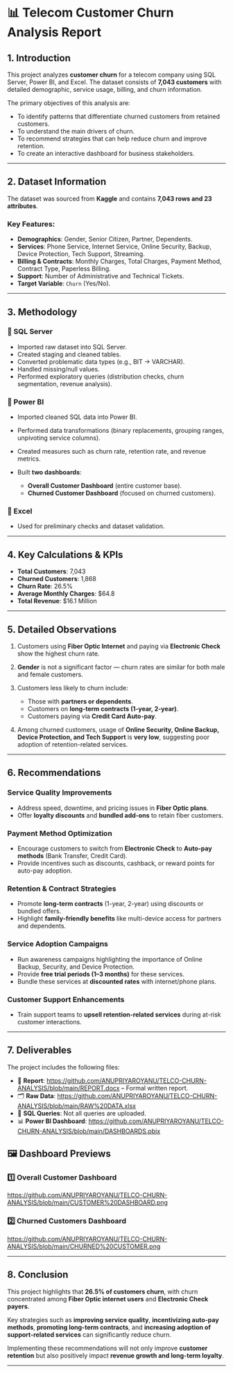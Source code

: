 # 📊 Telecom Customer Churn Analysis Report

## 1. Introduction

This project analyzes **customer churn** for a telecom company using SQL Server, Power BI, and Excel. The dataset consists of **7,043 customers** with detailed demographic, service usage, billing, and churn information.

The primary objectives of this analysis are:

* To identify patterns that differentiate churned customers from retained customers.
* To understand the main drivers of churn.
* To recommend strategies that can help reduce churn and improve retention.
* To create an interactive dashboard for business stakeholders.

---

## 2. Dataset Information

The dataset was sourced from **Kaggle** and contains **7,043 rows and 23 attributes**.

### Key Features:

* **Demographics**: Gender, Senior Citizen, Partner, Dependents.
* **Services**: Phone Service, Internet Service, Online Security, Backup, Device Protection, Tech Support, Streaming.
* **Billing & Contracts**: Monthly Charges, Total Charges, Payment Method, Contract Type, Paperless Billing.
* **Support**: Number of Administrative and Technical Tickets.
* **Target Variable**: `Churn` (Yes/No).

---

## 3. Methodology

### 🔹 SQL Server

* Imported raw dataset into SQL Server.
* Created staging and cleaned tables.
* Converted problematic data types (e.g., BIT → VARCHAR).
* Handled missing/null values.
* Performed exploratory queries (distribution checks, churn segmentation, revenue analysis).

### 🔹 Power BI

* Imported cleaned SQL data into Power BI.
* Performed data transformations (binary replacements, grouping ranges, unpivoting service columns).
* Created measures such as churn rate, retention rate, and revenue metrics.
* Built **two dashboards**:

  * **Overall Customer Dashboard** (entire customer base).
  * **Churned Customer Dashboard** (focused on churned customers).

### 🔹 Excel

* Used for preliminary checks and dataset validation.

---

## 4. Key Calculations & KPIs

* **Total Customers**: 7,043
* **Churned Customers**: 1,868
* **Churn Rate**: 26.5%
* **Average Monthly Charges**: \$64.8
* **Total Revenue**: \$16.1 Million

---

## 5. Detailed Observations

1. Customers using **Fiber Optic Internet** and paying via **Electronic Check** show the highest churn rate.
2. **Gender** is not a significant factor — churn rates are similar for both male and female customers.
3. Customers less likely to churn include:

   * Those with **partners or dependents**.
   * Customers on **long-term contracts (1-year, 2-year)**.
   * Customers paying via **Credit Card Auto-pay**.
4. Among churned customers, usage of **Online Security, Online Backup, Device Protection, and Tech Support** is **very low**, suggesting poor adoption of retention-related services.

---

## 6. Recommendations

### Service Quality Improvements

* Address speed, downtime, and pricing issues in **Fiber Optic plans**.
* Offer **loyalty discounts** and **bundled add-ons** to retain fiber customers.

### Payment Method Optimization

* Encourage customers to switch from **Electronic Check** to **Auto-pay methods** (Bank Transfer, Credit Card).
* Provide incentives such as discounts, cashback, or reward points for auto-pay adoption.

### Retention & Contract Strategies

* Promote **long-term contracts** (1-year, 2-year) using discounts or bundled offers.
* Highlight **family-friendly benefits** like multi-device access for partners and dependents.

### Service Adoption Campaigns

* Run awareness campaigns highlighting the importance of Online Backup, Security, and Device Protection.
* Provide **free trial periods (1–3 months)** for these services.
* Bundle these services at **discounted rates** with internet/phone plans.

### Customer Support Enhancements

* Train support teams to **upsell retention-related services** during at-risk customer interactions.

---

## 7. Deliverables

The project includes the following files:

* 📑 **Report**: https://github.com/ANUPRIYAROYANU/TELCO-CHURN-ANALYSIS/blob/main/REPORT.docx – Formal written report.
* 🗂 **Raw Data**: https://github.com/ANUPRIYAROYANU/TELCO-CHURN-ANALYSIS/blob/main/RAW%20DATA.xlsx
* 📝 **SQL Queries**: Not all queries are uploaded.
* 📊 **Power BI Dashboard**: https://github.com/ANUPRIYAROYANU/TELCO-CHURN-ANALYSIS/blob/main/DASHBOARDS.pbix

 ## 🖼 Dashboard Previews  

### 1️⃣ Overall Customer Dashboard  
https://github.com/ANUPRIYAROYANU/TELCO-CHURN-ANALYSIS/blob/main/CUSTOMER%20DASHBOARD.png


### 2️⃣ Churned Customers Dashboard  
https://github.com/ANUPRIYAROYANU/TELCO-CHURN-ANALYSIS/blob/main/CHURNED%20CUSTOMER.png 

---

## 8. Conclusion

This project highlights that **26.5% of customers churn**, with churn concentrated among **Fiber Optic internet users** and **Electronic Check payers**.

Key strategies such as **improving service quality**, **incentivizing auto-pay methods**, **promoting long-term contracts**, and **increasing adoption of support-related services** can significantly reduce churn.

Implementing these recommendations will not only improve **customer retention** but also positively impact **revenue growth and long-term loyalty**.

---

